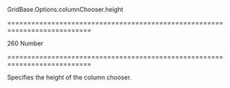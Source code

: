 <!--id-->GridBase.Options.columnChooser.height<!--/id-->
===========================================================================
<!--default-->260<!--/default-->
<!--type-->Number<!--/type-->
===========================================================================

<!--shortDescription-->
Specifies the height of the column chooser.
<!--/shortDescription-->

<!--fullDescription-->

<!--/fullDescription-->